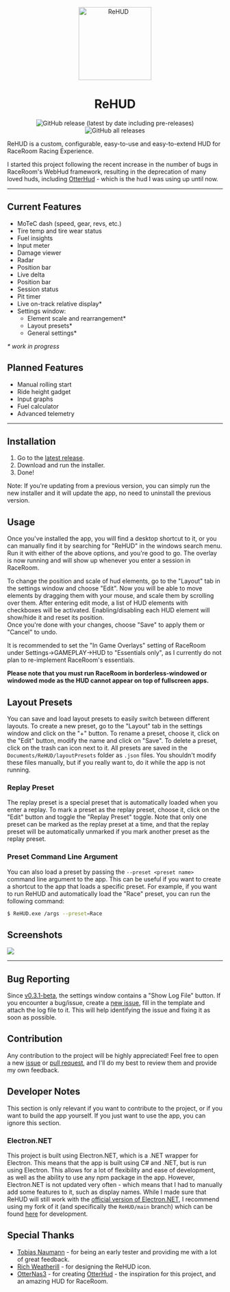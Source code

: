 <div align="center">

<img src="https://raw.githubusercontent.com/Yuvix25/ReHUD/main/wwwroot/ReHUD.png" alt="ReHUD" height="170">
<h1 style="font-weight: bold">ReHUD</h1>

![GitHub release (latest by date including pre-releases)](https://img.shields.io/github/v/release/Yuvix25/ReHUD?include_prereleases&label=Release)
![GitHub all releases](https://img.shields.io/github/downloads/Yuvix25/ReHUD/total?label=Downloads)

</div>


ReHUD is a custom, configurable, easy-to-use and easy-to-extend HUD for RaceRoom Racing Experience.

I started this project following the recent increase in the number of bugs in RaceRoom's WebHud framework, resulting in the deprecation of many loved huds, including [OtterHud](https://forum.kw-studios.com/index.php?threads/otterhud-a-custom-webhud-with-additional-features.13152/) - which is the hud I was using up until now.

---

## Current Features
 - MoTeC dash (speed, gear, revs, etc.)
 - Tire temp and tire wear status
 - Fuel insights
 - Input meter
 - Damage viewer
 - Radar
 - Position bar
 - Live delta
 - Position bar
 - Session status
 - Pit timer
 - Live on-track relative display*
 - Settings window:
    - Element scale and rearrangement*
    - Layout presets*
    - General settings*

_\* work in progress_

## Planned Features
 - Manual rolling start
 - Ride height gadget
 - Input graphs
 - Fuel calculator
 - Advanced telemetry

---

## Installation
1. Go to the [latest release](https://github.com/Yuvix25/ReHUD/releases/latest).
2. Download and run the installer.
3. Done!

Note: If you're updating from a previous version, you can simply run the new installer and it will update the app, no need to uninstall the previous version.

## Usage
Once you've installed the app, you will find a desktop shortcut to it, or you can manually find it by searching for "ReHUD" in the windows search menu. Run it with either of the above options, and you're good to go. The overlay is now running and will show up whenever you enter a session in RaceRoom.  

To change the position and scale of hud elements, go to the "Layout" tab in the settings window and choose "Edit". Now you will be able to move elements by dragging them with your mouse, and scale them by scrolling over them. After entering edit mode, a list of HUD elements with checkboxes will be activated. Enabling/disabling each HUD element will show/hide it and reset its position.  
Once you're done with your changes, choose "Save" to apply them or "Cancel" to undo.

It is recommended to set the "In Game Overlays" setting of RaceRoom under Settings->GAMEPLAY->HUD to "Essentials only", as I currently do not plan to re-implement RaceRoom's essentials.

**Please note that you must run RaceRoom in borderless-windowed or windowed mode as the HUD cannot appear on top of fullscreen apps.**

## Layout Presets
You can save and load layout presets to easily switch between different layouts. To create a new preset, go to the "Layout" tab in the settings window and click on the "+" button. To rename a preset, choose it, click on the "Edit" button, modify the name and click on "Save". To delete a preset, click on the trash can icon next to it.
All presets are saved in the `Documents/ReHUD/layoutPresets` folder as `.json` files. You shouldn't modify these files manually, but if you really want to, do it while the app is not running.
### Replay Preset
The replay preset is a special preset that is automatically loaded when you enter a replay. To mark a preset as the replay preset, choose it, click on the "Edit" button and toggle the "Replay Preset" toggle. Note that only one preset can be marked as the replay preset at a time, and that the replay preset will be automatically unmarked if you mark another preset as the replay preset.
### Preset Command Line Argument
You can also load a preset by passing the `--preset <preset name>` command line argument to the app. This can be useful if you want to create a shortcut to the app that loads a specific preset. For example, if you want to run ReHUD and automatically load the "Race" preset, you can run the following command:
```sh
$ ReHUD.exe /args --preset=Race
```

## Screenshots
<img src="https://user-images.githubusercontent.com/58216719/232799762-dbd964cc-e461-4545-9b21-749b71d136d4.png" style="max-height: 500px">

---

## Bug Reporting
Since [v0.3.1-beta](https://github.com/Yuvix25/ReHUD/releases/tag/v0.3.1-beta), the settings window contains a "Show Log File" button. If you encounter a bug/issue, create a [new issue](https://github.com/Yuvix25/ReHUD/issues/new?assignees=Yuvix25&labels=bug&projects=&template=bug_report.md&title=), fill in the template and attach the log file to it. This will help identifying the issue and fixing it as soon as possible.

## Contribution
Any contribution to the project will be highly appreciated! Feel free to open a new [issue](https://github.com/Yuvix25/ReHUD/issues/new/choose) or [pull request](https://github.com/Yuvix25/ReHUD/compare), and I'll do my best to review them and provide my own feedback.


## Developer Notes
This section is only relevant if you want to contribute to the project, or if you want to build the app yourself. If you just want to use the app, you can ignore this section.
### Electron.NET
This project is built using Electron.NET, which is a .NET wrapper for Electron. This means that the app is built using C# and .NET, but is run using Electron. This allows for a lot of flexibility and ease of development, as well as the ability to use any npm package in the app. However, Electron.NET is not updated very often - which means that I had to manually add some features to it, such as display names. While I made sure that ReHUD will still work with the [official version of Electron.NET](https://github.com/ElectronNET/Electron.NET), I recommend using my fork of it (and specifically the `ReHUD/main` branch) which can be found [here](https://github.com/Yuvix25/Electron.NET/tree/ReHUD/main) for development.


## Special Thanks
 - [Tobias Naumann](https://twitch.tv/DasBreitschwert) - for being an early tester and providing me with a lot of great feedback.
 - [Rich Weatherill](https://www.youtube.com/@trippsix_motorsport) - for designing the ReHUD icon.
 - [OtterNas3](https://www.twitch.tv/otternas3n) - for creating [OtterHud](https://forum.kw-studios.com/index.php?threads/otterhud-a-custom-webhud-with-additional-features.13152/) - the inspiration for this project, and an amazing HUD for RaceRoom.
